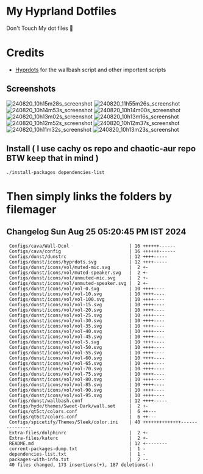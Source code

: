 # My Hyprland Dotfiles
  Don't Touch My dot files 🙂
 

# Credits
- [Hyprdots](https://github.com/prasanthrangan/hyprdots) for the wallbash script and other importent scripts

## Screenshots
![240820_10h15m28s_screenshot](https://github.com/user-attachments/assets/8aaad8cb-e78d-4759-a6ea-915c0e37c3b5)
![240820_11h55m26s_screenshot](https://github.com/user-attachments/assets/ae43e6e7-add8-498c-b259-99ba6df4f33b)
![240820_10h14m53s_screenshot](https://github.com/user-attachments/assets/a1a739b8-4838-4f06-98db-be918e2015af)
![240820_10h14m00s_screenshot](https://github.com/user-attachments/assets/5f267d64-b9d6-4261-8ef8-edfbc5ba6ec4)
![240820_10h13m02s_screenshot](https://github.com/user-attachments/assets/f5edfff4-af59-4760-b503-04198769a2ff)
![240820_10h13m16s_screenshot](https://github.com/user-attachments/assets/15880e4d-aacd-4680-9334-ea787826ddd7)
![240820_10h12m52s_screenshot](https://github.com/user-attachments/assets/21a78295-02d1-4c96-9a24-dcff256fe552)
![240820_10h12m37s_screenshot](https://github.com/user-attachments/assets/b9224ad0-5739-4cf5-ba1d-aea36b0a3b6a)
![240820_10h11m32s_screenshot](https://github.com/user-attachments/assets/53774a21-02a5-489a-bbb1-25ba0bdc697d)
![240820_10h13m23s_screenshot](https://github.com/user-attachments/assets/d07fb201-ba3b-4d7b-90a1-6f9f122a3e63)

## Install ( I use cachy os repo and chaotic-aur repo BTW keep that in mind )
``` ./install-packages dependencies-list ```

# Then simply links the folders by filemager
 
## Changelog Sun Aug 25 05:20:45 PM IST 2024
```
 Configs/cava/Wall-Dcol                      | 16 ++++++------
 Configs/cava/config                         | 16 ++++++------
 Configs/dunst/dunstrc                       | 12 ++++-----
 Configs/dunst/icons/hyprdots.svg            | 12 ++++-----
 Configs/dunst/icons/vol/muted-mic.svg       |  2 +-
 Configs/dunst/icons/vol/muted-speaker.svg   |  2 +-
 Configs/dunst/icons/vol/unmuted-mic.svg     |  2 +-
 Configs/dunst/icons/vol/unmuted-speaker.svg |  2 +-
 Configs/dunst/icons/vol/vol-0.svg           | 10 ++++----
 Configs/dunst/icons/vol/vol-10.svg          | 10 ++++----
 Configs/dunst/icons/vol/vol-100.svg         | 10 ++++----
 Configs/dunst/icons/vol/vol-15.svg          | 10 ++++----
 Configs/dunst/icons/vol/vol-20.svg          | 10 ++++----
 Configs/dunst/icons/vol/vol-25.svg          | 10 ++++----
 Configs/dunst/icons/vol/vol-30.svg          | 10 ++++----
 Configs/dunst/icons/vol/vol-35.svg          | 10 ++++----
 Configs/dunst/icons/vol/vol-40.svg          | 10 ++++----
 Configs/dunst/icons/vol/vol-45.svg          | 10 ++++----
 Configs/dunst/icons/vol/vol-5.svg           | 10 ++++----
 Configs/dunst/icons/vol/vol-50.svg          | 10 ++++----
 Configs/dunst/icons/vol/vol-55.svg          | 10 ++++----
 Configs/dunst/icons/vol/vol-60.svg          | 10 ++++----
 Configs/dunst/icons/vol/vol-65.svg          | 10 ++++----
 Configs/dunst/icons/vol/vol-70.svg          | 10 ++++----
 Configs/dunst/icons/vol/vol-75.svg          | 10 ++++----
 Configs/dunst/icons/vol/vol-80.svg          | 10 ++++----
 Configs/dunst/icons/vol/vol-85.svg          | 10 ++++----
 Configs/dunst/icons/vol/vol-90.svg          | 10 ++++----
 Configs/dunst/icons/vol/vol-95.svg          | 10 ++++----
 Configs/dunst/wallbash.conf                 | 12 ++++-----
 Configs/hyde/themes/Sweet-Dark/wall.set     |  2 +-
 Configs/qt5ct/colors.conf                   |  6 ++---
 Configs/qt6ct/colors.conf                   |  6 ++---
 Configs/spicetify/Themes/Sleek/color.ini    | 40 ++++++++++++++---------------
 Extra-files/dolphinrc                       |  2 +-
 Extra-files/katerc                          |  2 +-
 README.md                                   | 12 +--------
 current-packages-dump.txt                   |  1 -
 dependencies-list.txt                       |  1 -
 packages-with-info.txt                      |  2 --
 40 files changed, 173 insertions(+), 187 deletions(-)
```
 

